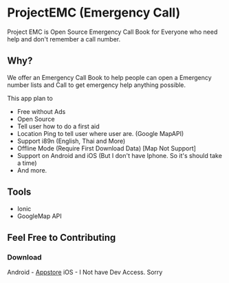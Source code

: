 # ProjectEMC (Emergency Call)
Project EMC is Open Source Emergency Call Book for Everyone who need help and don't remember a call number.

## Why?
We offer an Emergency Call Book to help people can open a Emergency number lists
and Call to get emergency help anything possible.

This app plan to
 - Free without Ads
 - Open Source
 - Tell user how to do a first aid
 - Location Ping to tell user where user are. (Google MapAPI)
 - Support i89n (English, Thai and More)
 - Offline Mode (Require First Download Data) [Map Not Support]
 - Support on Android and iOS (But I don't have Iphone. So it's should take a time)
 - And more.


## Tools
 - Ionic
 - GoogleMap API

## Feel Free to Contributing

### Download
Android - [Appstore](google.com)
iOS - I Not have Dev Access. Sorry
